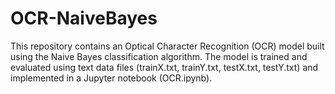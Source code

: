 # OCR-NaiveBayes
This repository contains an Optical Character Recognition (OCR) model built using the Naive Bayes classification algorithm. The model is trained and evaluated using text data files (trainX.txt, trainY.txt, testX.txt, testY.txt) and implemented in a Jupyter notebook (OCR.ipynb). 
